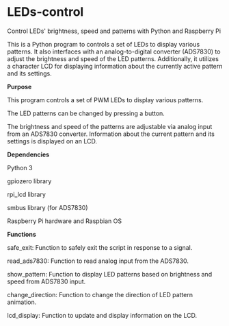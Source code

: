 # LEDs-control
Control LEDs' brightness, speed and patterns with Python and Raspberry Pi

This is a Python program to controls a set of LEDs to display various patterns. 
It also interfaces with an analog-to-digital converter (ADS7830) to adjust the brightness and speed of the LED patterns.
Additionally, it utilizes a character LCD for displaying information about the currently active pattern and its settings.


**Purpose**

This program controls a set of PWM LEDs to display various patterns. 

The LED patterns can be changed by pressing a button. 

The brightness and speed of the patterns are adjustable via analog input from an ADS7830 converter. Information about the current pattern and its settings is displayed on an LCD.


**Dependencies**

Python 3

gpiozero library

rpi_lcd library

smbus library (for ADS7830)

Raspberry Pi hardware and Raspbian OS

**Functions**

safe_exit: Function to safely exit the script in response to a signal.

read_ads7830: Function to read analog input from the ADS7830.

show_pattern: Function to display LED patterns based on brightness and speed from ADS7830 input.

change_direction: Function to change the direction of LED pattern animation.

lcd_display: Function to update and display information on the LCD.
